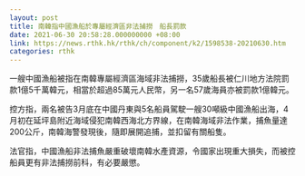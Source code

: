 ```yaml
---
layout: post
title: 南韓指中國漁船於專屬經濟區非法捕撈　船長罰款
date: 2021-06-30 20:58:28.000000000 +08:00
link: https://news.rthk.hk/rthk/ch/component/k2/1598538-20210630.htm
categories: rthk
---
```


一艘中國漁船被指在南韓專屬經濟區海域非法捕撈，35歲船長被仁川地方法院罰款1億5千萬韓元，相當於超過85萬元人民幣，另一名57歲海員亦被罰款1億韓元。

控方指，兩名被告3月底在中國丹東與5名船員駕駛一艘30噸級中國漁船出海，4月初在延坪島附近海域侵犯南韓西海北方界線，在南韓海域非法作業，捕魚量達200公斤，南韓海警發現後，隨即展開追捕，並扣留有關船隻。

法官指，中國漁船非法捕魚嚴重破壞南韓水產資源，令國家出現重大損失，而被控船員更有非法捕撈前科，有必要嚴懲。
